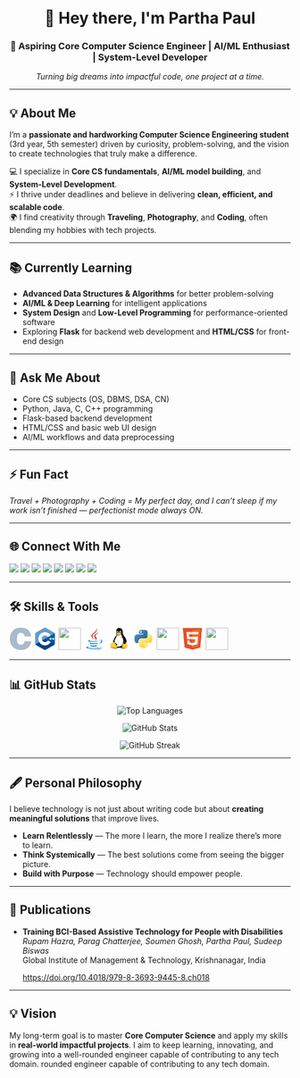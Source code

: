 <h1 align="center">🌟 Hey there, I'm Partha Paul</h1>
<h3 align="center">🚀 Aspiring Core Computer Science Engineer | AI/ML Enthusiast | System-Level Developer</h3>
<p align="center">
  <em>Turning big dreams into impactful code, one project at a time.</em>
</p>

---

## 💡 About Me
I’m a **passionate and hardworking Computer Science Engineering student** (3rd year, 5th semester) driven by curiosity, problem-solving, and the vision to create technologies that truly make a difference.  

💻 I specialize in **Core CS fundamentals**, **AI/ML model building**, and **System-Level Development**.  
⚡ I thrive under deadlines and believe in delivering **clean, efficient, and scalable code**.  
🌍 I find creativity through **Traveling**, **Photography**, and **Coding**, often blending my hobbies with tech projects.  

---

## 📚 Currently Learning
- **Advanced Data Structures & Algorithms** for better problem-solving  
- **AI/ML & Deep Learning** for intelligent applications  
- **System Design** and **Low-Level Programming** for performance-oriented software  
- Exploring **Flask** for backend web development and **HTML/CSS** for front-end design  

---

## 💬 Ask Me About
- Core CS subjects (OS, DBMS, DSA, CN)  
- Python, Java, C, C++ programming  
- Flask-based backend development  
- HTML/CSS and basic web UI design  
- AI/ML workflows and data preprocessing  

---

## ⚡ Fun Fact
*Travel + Photography + Coding = My perfect day, and I can’t sleep if my work isn’t finished — perfectionist mode always ON.*  

---

## 🌐 Connect With Me
<p align="left">
<a href="https://twitter.com/ipartzix" target="blank"><img src="https://img.shields.io/badge/Twitter-1DA1F2?logo=twitter&logoColor=white" /></a>
<a href="https://linkedin.com/in/ipartzix" target="blank"><img src="https://img.shields.io/badge/LinkedIn-0A66C2?logo=linkedin&logoColor=white" /></a>
<a href="https://kaggle.com/ipartzix" target="blank"><img src="https://img.shields.io/badge/Kaggle-20BEFF?logo=kaggle&logoColor=white" /></a>
<a href="https://instagram.com/ipartzix" target="blank"><img src="https://img.shields.io/badge/Instagram-E4405F?logo=instagram&logoColor=white" /></a>
<a href="https://www.youtube.com/c/ipartzix" target="blank"><img src="https://img.shields.io/badge/YouTube-FF0000?logo=youtube&logoColor=white" /></a>
<a href="https://www.hackerrank.com/ipartzix" target="blank"><img src="https://img.shields.io/badge/HackerRank-2EC866?logo=hackerrank&logoColor=white" /></a>
<a href="https://www.leetcode.com/ipartzix" target="blank"><img src="https://img.shields.io/badge/LeetCode-FFA116?logo=leetcode&logoColor=white" /></a>
<a href="https://auth.geeksforgeeks.org/user/ipartzix" target="blank"><img src="https://img.shields.io/badge/GeeksforGeeks-0F9D58?logo=geeksforgeeks&logoColor=white" /></a>
</p>

---

## 🛠 Skills & Tools
<p align="left">
<a href="https://www.cprogramming.com/" target="_blank"><img src="https://raw.githubusercontent.com/devicons/devicon/master/icons/c/c-original.svg" width="40" height="40"/></a>
<a href="https://www.w3schools.com/cpp/" target="_blank"><img src="https://raw.githubusercontent.com/devicons/devicon/master/icons/cplusplus/cplusplus-original.svg" width="40" height="40"/></a>
<a href="https://git-scm.com/" target="_blank"><img src="https://www.vectorlogo.zone/logos/git-scm/git-scm-icon.svg" width="40" height="40"/></a>
<a href="https://www.java.com" target="_blank"><img src="https://raw.githubusercontent.com/devicons/devicon/master/icons/java/java-original.svg" width="40" height="40"/></a>
<a href="https://www.linux.org/" target="_blank"><img src="https://raw.githubusercontent.com/devicons/devicon/master/icons/linux/linux-original.svg" width="40" height="40"/></a>
<a href="https://www.python.org" target="_blank"><img src="https://raw.githubusercontent.com/devicons/devicon/master/icons/python/python-original.svg" width="40" height="40"/></a>
<a href="https://flask.palletsprojects.com/" target="_blank"><img src="https://www.vectorlogo.zone/logos/pocoo_flask/pocoo_flask-icon.svg" width="40" height="40"/></a>
<a href="https://developer.mozilla.org/en-US/docs/Web/HTML" target="_blank"><img src="https://raw.githubusercontent.com/devicons/devicon/master/icons/html5/html5-original.svg" width="40" height="40"/></a>
<a href="https://www.chipverify.com/verilog/verilog-tutorial" target="_blank"><img src="https://upload.wikimedia.org/wikipedia/commons/7/7a/Verilog_logo.svg" width="40" height="40"/></a>
</p>

---

## 📊 GitHub Stats
<p align="center">
<img src="https://github-readme-stats.vercel.app/api/top-langs?username=ipartzix&show_icons=true&locale=en&layout=compact" alt="Top Languages" />
</p>
<p align="center">
<img src="https://github-readme-stats.vercel.app/api?username=ipartzix&show_icons=true&locale=en" alt="GitHub Stats" />
</p>
<p align="center">
<img src="https://github-readme-streak-stats.herokuapp.com/?user=ipartzix" alt="GitHub Streak" />
</p>

---

## 🖋 Personal Philosophy
I believe technology is not just about writing code but about **creating meaningful solutions** that improve lives.  
- **Learn Relentlessly** — The more I learn, the more I realize there’s more to learn.  
- **Think Systemically** — The best solutions come from seeing the bigger picture.  
- **Build with Purpose** — Technology should empower people.  

---

## 📄 Publications
- **Training BCI-Based Assistive Technology for People with Disabilities**  
  *Rupam Hazra, Parag Chatterjee, Soumen Ghosh, Partha Paul, Sudeep Biswas*  
  Global Institute of Management & Technology, Krishnanagar, India
  
  https://doi.org/10.4018/979-8-3693-9445-8.ch018

---

## 💡 Vision
My long-term goal is to master **Core Computer Science** and apply my skills in **real-world impactful projects**. I aim to keep learning, innovating, and growing into a well-rounded engineer capable of contributing to any tech domain.
rounded engineer capable of contributing to any tech domain.
